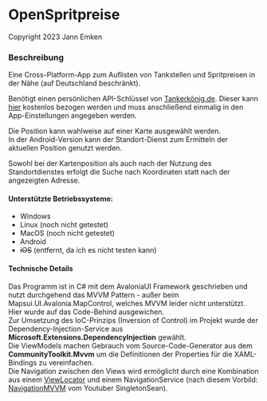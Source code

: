 # OpenSpritpreise
Copyright 2023 Jann Emken

### Beschreibung
Eine Cross-Platform-App zum Auflisten von Tankstellen und Spritpreisen in der Nähe (auf Deutschland beschränkt).

Benötigt einen persönlichen API-Schlüssel von [Tankerkönig.de](http://tankerkoenig.de/). Dieser kann [hier](https://creativecommons.tankerkoenig.de/) kostenlos bezogen werden und muss anschließend einmalig in den App-Einstellungen angegeben werden.

Die Position kann wahlweise auf einer Karte ausgewählt werden.<br/>
In der Android-Version kann der Standort-Dienst zum Ermitteln der aktuellen Position genutzt werden.

Sowohl bei der Kartenposition als auch nach der Nutzung des Standortdienstes erfolgt die Suche nach Koordinaten statt nach der angezeigten Adresse.

#### Unterstützte Betriebssysteme:
- Windows
- Linux (noch nicht getestet)
- MacOS (noch nicht getestet)
- Android
- ~~iOS~~ (entfernt, da ich es nicht testen kann)

#### Technische Details
Das Programm ist in C# mit dem AvaloniaUI Framework geschrieben und nutzt durchgehend das MVVM Pattern - außer beim Mapsui.UI.Avalonia.MapControl, welches MVVM leider nicht unterstützt. Hier wurde auf das Code-Behind ausgewichen.<br/>
Zur Umsetzung des IoC-Prinzips (Inversion of Control) im Projekt wurde der Dependency-Injection-Service aus **Microsoft.Extensions.DependencyInjection** gewählt.<br/>
Die ViewModels machen Gebrauch vom Source-Code-Generator aus dem **CommunityToolkit.Mvvm** um die Definitionen der Properties für die XAML-Bindings zu vereinfachen.<br/>
Die Navigation zwischen den Views wird ermöglicht durch eine Kombination aus einem [ViewLocator](https://docs.avaloniaui.net/docs/next/concepts/view-locator) und einem NavigationService (nach diesem Vorbild: [NavigationMVVM](https://github.com/SingletonSean/wpf-tutorials/tree/master/NavigationMVVM) vom Youtuber SingletonSean).

